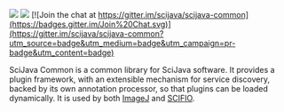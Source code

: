 [![](https://img.shields.io/maven-central/v/org.scijava/scijava-common.svg)](http://search.maven.org/#search%7Cgav%7C1%7Cg%3A%22org.scijava%22%20AND%20a%3A%22scijava-common%22)
[![](https://travis-ci.org/scijava/scijava-common.svg?branch=master)](https://travis-ci.org/scijava/scijava-common)
[![Join the chat at https://gitter.im/scijava/scijava-common](https://badges.gitter.im/Join%20Chat.svg)](https://gitter.im/scijava/scijava-common?utm_source=badge&utm_medium=badge&utm_campaign=pr-badge&utm_content=badge)

SciJava Common is a common library for SciJava software. It provides a
plugin framework, with an extensible mechanism for service discovery, backed
by its own annotation processor, so that plugins can be loaded dynamically.
It is used by both [ImageJ](https://github.com/imagej/imagej) and
[SCIFIO](https://github.com/scifio/scifio).
